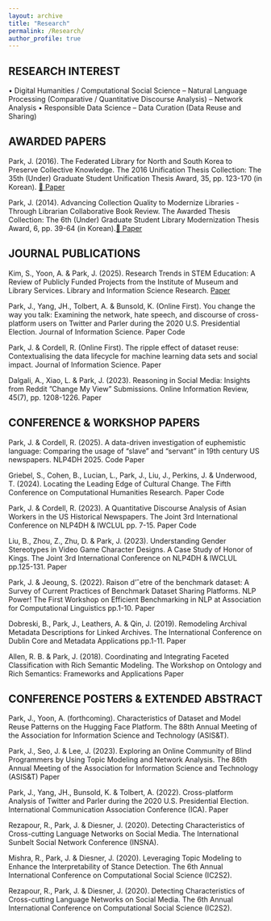 ```yaml
---
layout: archive
title: "Research"
permalink: /Research/
author_profile: true
---
```


## RESEARCH INTEREST
• Digital Humanities / Computational Social Science
– Natural Language Processing (Comparative / Quantitative Discourse Analysis)
– Network Analysis
• Responsible Data Science
– Data Curation (Data Reuse and Sharing)

## AWARDED PAPERS
Park, J. (2016). The Federated Library for North and South Korea to Preserve Collective Knowledge. The 2016 Unification
Thesis Collection: The 35th (Under) Graduate Student Unification Thesis Award, 35, pp. 123-170 (in Korean). [:page_facing_up: Paper](https://uniedu.go.kr/uniedu/home/pds/pdsatcl/view.do?id=19773&mid=SM00000532&limit=20&sc=T&eqOdrby=false&eqViewYn=true&odr=news)

Park, J. (2014). Advancing Collection Quality to Modernize Libraries - Through Librarian Collaborative Book Review.
The Awarded Thesis Collection: The 6th (Under) Graduate Student Library Modernization Thesis Award, 6, pp. 39-64 (in
Korean).[:page_facing_up: Paper](https://oak.go.kr/nl-ir/handle/2020.oak/304)


## JOURNAL PUBLICATIONS

Kim, S., Yoon, A. & Park, J. (2025). Research Trends in STEM Education: A Review of Publicly Funded Projects from
the Institute of Museum and Library Services. Library and Information Science Research. [Paper](https://www.sciencedirect.com/science/article/abs/pii/S0740818825000295)

Park, J., Yang, JH., Tolbert, A. & Bunsold, K. (Online First). You change the way you talk: Examining the network, hate
speech, and discourse of cross-platform users on Twitter and Parler during the 2020 U.S. Presidential Election. Journal of
Information Science. Paper Code

Park, J. & Cordell, R. (Online First). The ripple effect of dataset reuse: Contextualising the data lifecycle for machine
learning data sets and social impact. Journal of Information Science. Paper

Dalgali, A., Xiao, L. & Park, J. (2023). Reasoning in Social Media: Insights from Reddit ”Change My View” Submissions.
Online Information Review, 45(7), pp. 1208-1226. Paper

## CONFERENCE & WORKSHOP PAPERS

Park, J. & Cordell, R. (2025). A data-driven investigation of euphemistic language: Comparing the usage of “slave” and
“servant” in 19th century US newspapers. NLP4DH 2025. Code Paper

Griebel, S., Cohen, B., Lucian, L., Park, J., Liu, J., Perkins, J. & Underwood, T. (2024). Locating the Leading Edge of
Cultural Change. The Fifth Conference on Computational Humanities Research. Paper Code

Park, J. & Cordell, R. (2023). A Quantitative Discourse Analysis of Asian Workers in the US Historical Newspapers. The
Joint 3rd International Conference on NLP4DH & IWCLUL pp. 7-15. Paper Code

Liu, B., Zhou, Z., Zhu, D. & Park, J. (2023). Understanding Gender Stereotypes in Video Game Character Designs. A
Case Study of Honor of Kings. The Joint 3rd International Conference on NLP4DH & IWCLUL pp.125-131. Paper

Park, J. & Jeoung, S. (2022). Raison d’ˆetre of the benchmark dataset: A Survey of Current Practices of Benchmark Dataset
Sharing Platforms. NLP Power! The First Workshop on Efficient Benchmarking in NLP at Association for Computational
Linguistics pp.1-10. Paper

Dobreski, B., Park, J., Leathers, A. & Qin, J. (2019). Remodeling Archival Metadata Descriptions for Linked Archives.
The International Conference on Dublin Core and Metadata Applications pp.1-11. Paper

Allen, R. B. & Park, J. (2018). Coordinating and Integrating Faceted Classification with Rich Semantic Modeling. The
Workshop on Ontology and Rich Semantics: Frameworks and Applications Paper

## CONFERENCE POSTERS & EXTENDED ABSTRACT

Park, J., Yoon, A. (forthcoming). Characteristics of Dataset and Model Reuse Patterns on the Hugging Face Platform. The
88th Annual Meeting of the Association for Information Science and Technology (ASIS&T).

Park, J., Seo, J. & Lee, J. (2023). Exploring an Online Community of Blind Programmers by Using Topic Modeling and
Network Analysis. The 86th Annual Meeting of the Association for Information Science and Technology (ASIS&T) Paper

Park, J., Yang, JH., Bunsold, K. & Tolbert, A. (2022). Cross-platform Analysis of Twitter and Parler during the 2020 U.S.
Presidential Election. International Communication Association Conference (ICA). Paper

Rezapour, R., Park, J. & Diesner, J. (2020). Detecting Characteristics of Cross-cutting Language Networks on Social Media.
The International Sunbelt Social Network Conference (INSNA).

Mishra, R., Park, J. & Diesner, J. (2020). Leveraging Topic Modeling to Enhance the Interpretability of Stance Detection.
The 6th Annual International Conference on Computational Social Science (IC2S2).

Rezapour, R., Park, J. & Diesner, J. (2020). Detecting Characteristics of Cross-cutting Language Networks on Social Media.
The 6th Annual International Conference on Computational Social Science (IC2S2).
